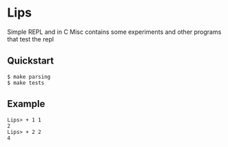 # Lips

Simple REPL and in C
Misc contains some experiments and other programs that test the repl
 


## Quickstart
```console
$ make parsing
$ make tests
```


## Example

```
Lips> + 1 1
2
Lips> + 2 2
4
```

